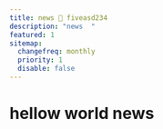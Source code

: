 ```yaml
---
title: news 🦖 fiveasd234
description: "news  "
featured: 1
sitemap:
  changefreq: monthly
  priority: 1
  disable: false
---
```


# hellow world news
